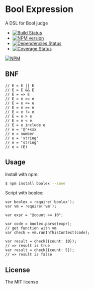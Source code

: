 # Bool Expression

A DSL for Bool judge

- [![Build Status](https://secure.travis-ci.org/JacksonTian/boolex.png)](http://travis-ci.org/JacksonTian/boolex)
- [![NPM version](https://badge.fury.io/js/boolex.png)](http://badge.fury.io/js/boolex)
- [![Dependencies Status](https://david-dm.org/JacksonTian/boolex.png)](https://david-dm.org/JacksonTian/boolex)
- [![Coverage Status](https://coveralls.io/repos/JacksonTian/boolex/badge.png)](https://coveralls.io/r/JacksonTian/boolex)

[![NPM](https://nodei.co/npm/boolex.png?downloads=true&stars=true)](https://nodei.co/npm/boolex)

## BNF

```
// E = E || E
// E = E && E
// E = => E
// E = e >= e
// E = e <= e
// E = e == e
// E = e != e
// E = e > e
// E = e < e
// E = e include e
// e = '@'+xxx
// e = number
// e = 'string'
// e = "string"
// e = (E)
```

## Usage
Install with npm:

```sh
$ npm install boolex --save
```

Script with boolex:

```
var boolex = require('boolex');
var vm = require('vm');

var expr = "@count >= 10";

var code = boolex.parse(expr);
// get function with vm
var check = vm.runInThisContext(code);

var result = check({count: 10});
// => result is true
var result = check({count: 5});
// => result is false
```
## License
The MIT license

